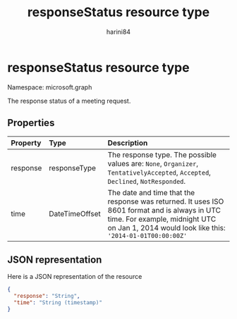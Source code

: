 ﻿---
title: "responseStatus resource type"
description: "The response status of a meeting request."
localization_priority: Normal
author: "harini84"
ms.prod: ""
doc_type: resourcePageType
---

# responseStatus resource type

Namespace: microsoft.graph

The response status of a meeting request.

## Properties

| Property | Type           | Description                                                                                                                                                                                  |
| :------- | :------------- | :------------------------------------------------------------------------------------------------------------------------------------------------------------------------------------------- |
| response | responseType   | The response type. The possible values are: `None`, `Organizer`, `TentativelyAccepted`, `Accepted`, `Declined`, `NotResponded`.                                                              |
| time     | DateTimeOffset | The date and time that the response was returned. It uses ISO 8601 format and is always in UTC time. For example, midnight UTC on Jan 1, 2014 would look like this: `'2014-01-01T00:00:00Z'` |

## JSON representation

Here is a JSON representation of the resource

<!-- {
  "blockType": "resource",
  "optionalProperties": [

  ],
  "@odata.type": "microsoft.graph.responseStatus"
}-->

```json
{
  "response": "String",
  "time": "String (timestamp)"
}
```

<!-- uuid: 8fcb5dbc-d5aa-4681-8e31-b001d5168d79
2015-10-25 14:57:30 UTC -->

<!-- {
  "type": "#page.annotation",
  "description": "responseStatus resource",
  "keywords": "",
  "section": "documentation",
  "tocPath": ""
}-->
